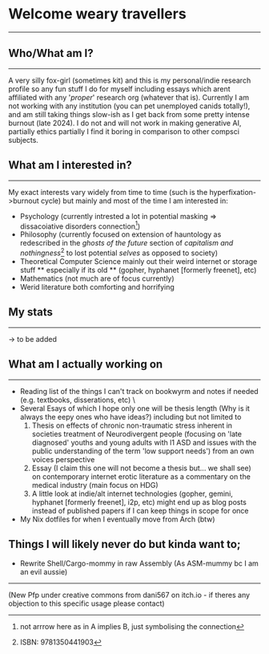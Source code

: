 # Welcome weary travellers 
-------------
## Who/What am I?
____________________________
A very silly fox-girl (sometimes kit) and this is my personal/indie research profile so any fun stuff I do for myself including essays which arent affiliated with any '_proper_' research org (whatever that is). Currently I am not working with any institution (you can pet unemployed canids totally!), and am still taking things slow-ish as I get back from some pretty intense burnout (late 2024). I do not and will not work in making generative AI, partially ethics partially I find it boring in comparison to other compsci subjects.

## What am I interested in?
_______________________________
My exact interests vary widely from time to time (such is the hyperfixation->burnout cycle) but mainly and most of the time I am interested in:
   - Psychology (currently intrested a lot in potential masking => dissacoiative disorders connection[^1])
   - Philosophy (currently focused on extension of hauntology as redescribed in the _ghosts of the future_ section of _capitalism and nothingness_[^2] to lost potential _selves_ as opposed to society)
   - Theoretical Computer Science  mainly out their weird internet or storage stuff ** especially if its old ** (gopher, hyphanet [formerly freenet], etc)
   - Mathematics (not much are of focus currently)
   - Werid literature both comforting and horrifying

## My stats
_______________________

-> to be added

## What am I actually working on
_______________________

   - Reading list of the things I can't track on bookwyrm and notes if needed (e.g. textbooks, disserations, etc) \
   - Several Esays of which I hope only one will be thesis length (Why is it always the eepy ones who have ideas?) including but not limited to  
        1. Thesis on effects of chronic non-traumatic stress inherent in societies treatment of Neurodivergent people (focusing on 'late diagnosed' youths and young adults with l1 ASD and issues with the public understanding of the term 'low support needs') from an own voices perspective
        2. Essay (I claim this one will not become a thesis but... we shall see) on contemporary internet erotic literature as a commentary on the medical industry (main focus on HDG)
        3. A little look at indie/alt internet technologies (gopher, gemini, hyphanet [formerly freenet], i2p, etc) might end up as blog posts instead of published papers if I can keep things in scope for once    
   - My Nix dotfiles for when I eventually move from Arch (btw)
## Things I will likely never do but kinda want to;
- Rewrite Shell/Cargo-mommy in raw Assembly (As ASM-mummy bc I am an evil aussie)
______________________

(New Pfp under creative commons from dani567 on itch.io - if theres any objection to this specific usage please contact)
[^1]: not arrrow here as in A implies B, just symbolising the connection
[^2]: ISBN: 9781350441903


